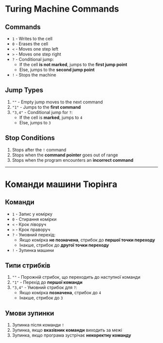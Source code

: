 # Turing Machine Commands  

## Commands  
- `1` - Writes to the cell  
- `0` - Erases the cell  
- `<` - Moves one step left  
- `>` - Moves one step right  
- `?` - Conditional jump:  
  - If the cell **is not marked**, jumps to the **first jump point**  
  - Else, jumps to the **second jump point**  
- `!` - Stops the machine  

## Jump Types  
1. `""` - Empty jump moves to the next command  
2. `"1"` - Jumps to the **first command**  
3. `"3,4"` - Conditional jump for `?`:  
   - If the cell is **marked**, jumps to `4`  
   - Else, jumps to `3`  

## Stop Conditions  
1. Stops after the `!` command  
2. Stops when the **command pointer** goes out of range  
3. Stops when the program encounters an **incorrect command**  

---

# Команди машини Тюрінга  

## Команди  
- `1` - Запис у комірку  
- `0` - Стирання комірки  
- `<` - Крок ліворуч  
- `>` - Крок праворуч  
- `?` - Умовний перехід:  
  - Якщо комірка **не позначена**, стрибок до **першої точки переходу**  
  - Інакше, стрибок до **другої точки переходу**  
- `!` - Зупинка машини  

## Типи стрибків  
1. `""` - Порожній стрибок, що переходить до наступної команди  
2. `"1"` - Перехід до **першої команди**  
3. `"3,4"` - Умовний стрибок для `?`:  
   - Якщо комірка **позначена**, стрибок до `4`  
   - Інакше, стрибок до `3`  

## Умови зупинки  
1. Зупинка після команди `!`  
2. Зупинка, якщо **вказівник команди** виходить за межі  
3. Зупинка, якщо програма зустрічає **некоректну команду**  

